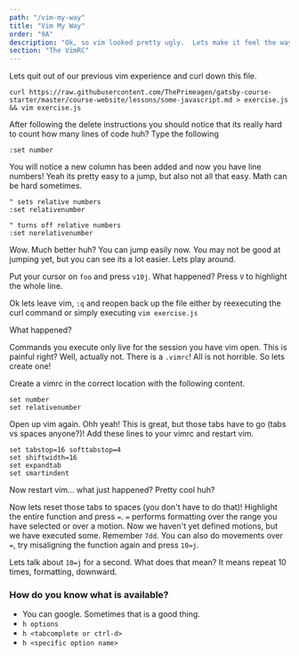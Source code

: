 ```yaml
---
path: "/vim-my-way"
title: "Vim My Way"
order: "9A"
description: "Ok, so vim looked pretty ugly.  Lets make it feel the way we want it!"
section: "The VimRC"
---
```


Lets quit out of our previous vim experience and curl down this file.

```
curl https://raw.githubusercontent.com/ThePrimeagen/gatsby-course-starter/master/course-website/lessons/some-javascript.md > exercise.js && vim exercise.js
```

After following the delete instructions you should notice that its really hard
to count how many lines of code huh? Type the following

```viml
:set number
```

You will notice a new column has been added and now you have line numbers!
Yeah its pretty easy to a jump, but also not all that easy.  Math can be hard
sometimes.


```viml
" sets relative numbers
:set relativenumber

" turns off relative numbers
:set norelativenumber
```

Wow.  Much better huh?  You can jump easily now.  You may not be good at
jumping yet, but you can see its a lot easier.  Lets play around.  

Put your cursor on `foo` and press `v10j`.  What happened?  Press `V` to
highlight the whole line.

Ok lets leave vim, `:q` and reopen back up the file either by reexecuting the
curl command or simply executing `vim exercise.js`

What happened?

Commands you execute only live for the session you have vim open.  This is
painful right?  Well, actually not.  There is a `.vimrc`!  All is not horrible.
So lets create one!

Create a vimrc in the correct location with the following content.

```viml
set number
set relativenumber
```

Open up vim again.  Ohh yeah!  This is great, but those tabs have to go (tabs
vs spaces anyone?)!  Add these lines to your vimrc and restart vim.

```viml
set tabstop=16 softtabstop=4
set shiftwidth=16
set expandtab
set smartindent
```

Now restart vim... what just happened?  Pretty cool huh?

Now lets reset those tabs to spaces (you don't have to do that)!  Highlight the
entire function and press `=`.  `=` performs formatting over the range you have
selected or over a motion.  Now we haven't yet defined motions, but we have
executed some.  Remember `7dd`.  You can also do movements over `=`, try
misaligning the function again and press `10=j`.

Lets talk about `10=j` for a second.  What does that mean?  It means repeat 10
times, formatting, downward.

### How do you know what is available?
* You can google.  Sometimes that is a good thing.
* `h options`
* `h <tabcomplete or ctrl-d>`
* `h <specific option name>`

